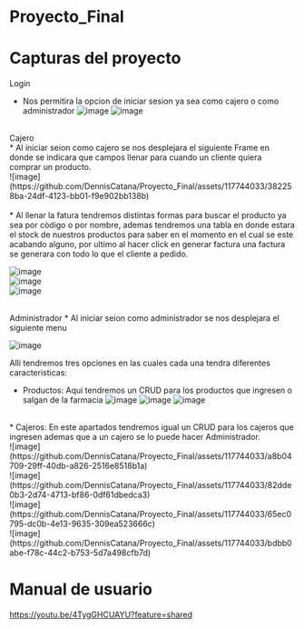 # Proyecto_Final
# Capturas del proyecto 
Login 
* Nos permitira la opcion de iniciar sesion ya sea como cajero o como administrador
![image](https://github.com/DennisCatana/Proyecto_Final/assets/117744033/4b51c3d8-ed73-4e7d-a6f6-469a548892f1)
![image](https://github.com/DennisCatana/Proyecto_Final/assets/117744033/b5d2a0e5-6dd1-48aa-a5d1-d32b341780b8)
<br>
Cajero <br>
* Al iniciar seion como cajero se nos desplejara el siguiente Frame en donde se indicara que campos llenar para cuando un cliente quiera comprar un producto. <br>
![image](https://github.com/DennisCatana/Proyecto_Final/assets/117744033/382258ba-24df-4123-bb01-f9e902bb138b)<br>

<br>
* Al llenar la fatura tendremos distintas formas para buscar el producto ya sea por còdigo o por nombre, ademas tendremos una tabla en donde estara el stock de nuestros productos para saber en el momento en el cual se este acabando alguno, por ultimo al hacer click en generar factura una factura se generara con todo lo que el cliente a pedido.
<br>

![image](https://github.com/DennisCatana/Proyecto_Final/assets/117744033/62ae91d0-f127-4c6a-9d14-36ee384be934)<br>
![image](https://github.com/DennisCatana/Proyecto_Final/assets/117744033/f34c0a76-c27c-4df2-aafc-30a53e97e846)<br>
![image](https://github.com/DennisCatana/Proyecto_Final/assets/117744033/aa8496dc-bf41-45a4-a099-8f5100ca7c23)<br>

<br>
Administrador
* Al iniciar seion como administrador se nos desplejara el siguiente menu
<br>

![image](https://github.com/DennisCatana/Proyecto_Final/assets/117744033/22974ca7-dba3-497b-8a11-ffda955217f0)<br>

Alli tendremos tres opciones en las cuales cada una tendra diferentes caracteristicas:
* Productos: Aqui tendremos un CRUD para los productos que ingresen o salgan de la farmacia
![image](https://github.com/DennisCatana/Proyecto_Final/assets/117744033/7edd9c4d-300d-4be4-bfd7-642cf0384950)
![image](https://github.com/DennisCatana/Proyecto_Final/assets/117744033/7c7d0457-0949-49ad-8595-00592329fe61)
![image](https://github.com/DennisCatana/Proyecto_Final/assets/117744033/0a700ec7-be34-4824-9093-e1fcaf9ed425)
<br>
* Cajeros: En este apartados tendremos igual un CRUD para los cajeros que ingresen ademas que a un cajero se lo puede hacer Administrador.
<br>
![image](https://github.com/DennisCatana/Proyecto_Final/assets/117744033/a8b04709-29ff-40db-a826-2516e8518b1a)<br>
![image](https://github.com/DennisCatana/Proyecto_Final/assets/117744033/82dde0b3-2d74-4713-bf86-0df61dbedca3)<br>
![image](https://github.com/DennisCatana/Proyecto_Final/assets/117744033/65ec0795-dc0b-4e13-9635-309ea523666c)<br>
![image](https://github.com/DennisCatana/Proyecto_Final/assets/117744033/bdbb0abe-f78c-44c2-b753-5d7a498cfb7d)<br>

# Manual de usuario 
https://youtu.be/4TygGHCUAYU?feature=shared
